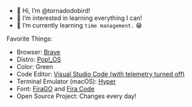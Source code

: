 - 👋 Hi, I’m @tornadodobird!
- 👀 I’m interested in learning everything I can!
- 🌱 I’m currently learning `time management.` 😁

Favorite Things:

- Browser: [Brave](https:brave.com/)
- Distro: [Pop!_OS](https://pop.system76.com/)
- Color: Green
- Code Editor: [Visual Studio Code (with telemetry turned off)](https://code.visualstudio.com/)
- Terminal Emulator (macOS): [Hyper](https://hyper.is/)
- Font: [FiraGO](https://bboxtype.com/specimine/FiraGO) and [Fira Code](https://github.com/tonsky/FiraCode/)
- Open Source Project: Changes every day!
